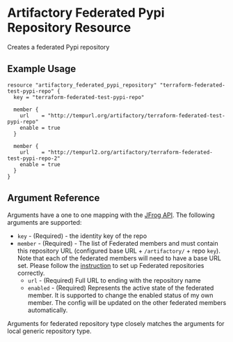 # Artifactory Federated Pypi Repository Resource

Creates a federated Pypi repository

## Example Usage

```hcl
resource "artifactory_federated_pypi_repository" "terraform-federated-test-pypi-repo" {
  key = "terraform-federated-test-pypi-repo"

  member {
    url    = "http://tempurl.org/artifactory/terraform-federated-test-pypi-repo"
    enable = true
  }

  member {
    url    = "http://tempurl2.org/artifactory/terraform-federated-test-pypi-repo-2"
    enable = true
  }
}
```

## Argument Reference

Arguments have a one to one mapping with the [JFrog API](https://www.jfrog.com/confluence/display/JFROG/Repository+Configuration+JSON#RepositoryConfigurationJSON-FederatedRepository). The following arguments are supported:

* `key` - (Required) - the identity key of the repo
* `member` - (Required) - The list of Federated members and must contain this repository URL (configured base URL + `/artifactory/` + repo `key`). Note that each of the federated members will need to have a base URL set. Please follow the [instruction](https://www.jfrog.com/confluence/display/JFROG/Working+with+Federated+Repositories#WorkingwithFederatedRepositories-SettingUpaFederatedRepository) to set up Federated repositories correctly.
    * `url` - (Required) Full URL to ending with the repository name
    * `enabled` - (Required) Represents the active state of the federated member. It is supported to change the enabled status of my own member. The config will be updated on the other federated members automatically.

Arguments for federated repository type closely matches the arguments for local generic repository type.
